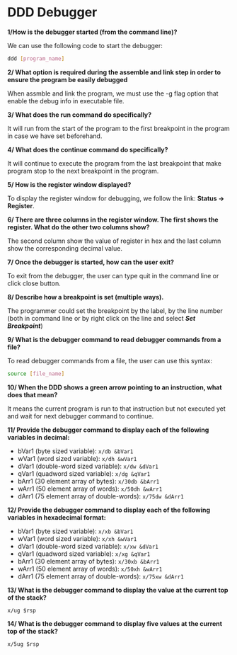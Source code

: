 # DDD Debugger

**1/How is the debugger started (from the command line)?**

We can use the following code to start the debugger:
```sh
ddd [program_name]
```

**2/ What option is required during the assemble and link step in order to ensure the program be easily debugged**

When assmble and link the program, we must use the -g flag option that enable the debug info in executable file.

**3/ What does the run command do specifically?**

It will run from the start of the program to the first breakpoint in the program in case we have set beforehand.

**4/ What does the continue command do specifically?**

It will continue to execute the program from the last breakpoint that make program stop to the next breakpoint in the program.

**5/ How is the register window displayed?**

To display the register window for debugging, we follow the link:
**Status -> Register**.

**6/ There are three columns in the register window. The first shows the register. What do the other two columns show?**

The second column show the value of register in hex and the last column show the corresponding decimal value. 

**7/ Once the debugger is started, how can the user exit?**

To exit from the debugger, the user can type quit in the command line or click close button.

**8/ Describe how a breakpoint is set (multiple ways).**

The programmer could set the breakpoint by the label, by the line number (both in command line or by right click on the line and select ***Set Breakpoint***)

**9/ What is the debugger command to read debugger commands from a file?**

To read debugger commands from a file, the user can use this syntax:
```sh
source [file_name]
```
**10/ When the DDD shows a green arrow pointing to an instruction, what does that mean?**

It means the current program is run to that instruction but not executed yet and wait for next debugger command to continue.

**11/ Provide the debugger command to display each of the following variables in decimal:**

- bVar1 (byte sized variable): ```x/db &bVar1```
- wVar1 (word sized variable): ```x/dh &wVar1```
- dVar1 (double-word sized variable): ```x/dw &dVar1```
- qVar1 (quadword sized variable): ```x/dg &qVar1```
- bArr1 (30 element array of bytes): ```x/30db &bArr1```
- wArr1 (50 element array of words): ```x/50dh &wArr1```
- dArr1 (75 element array of double-words): ```x/75dw &dArr1```

**12/ Provide the debugger command to display each of the following variables in hexadecimal format:**

- bVar1 (byte sized variable): ```x/xb &bVar1```
- wVar1 (word sized variable): ```x/xh &wVar1```
- dVar1 (double-word sized variable): ```x/xw &dVar1```
- qVar1 (quadword sized variable): ```x/xg &qVar1```
- bArr1 (30 element array of bytes): ```x/30xb &bArr1```
- wArr1 (50 element array of words): ```x/50xh &wArr1```
- dArr1 (75 element array of double-words): ```x/75xw &dArr1```

**13/ What is the debugger command to display the value at the current top of the stack?**
```
x/ug $rsp
```

**14/ What is the debugger command to display five values at the current top of the stack?**
```
x/5ug $rsp
```